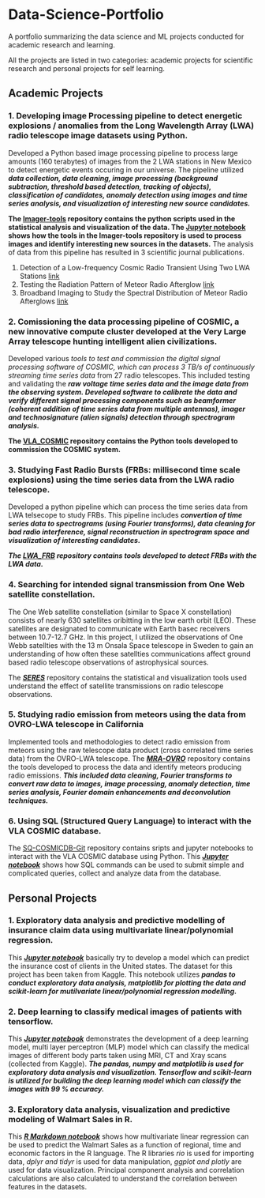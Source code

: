 # Data-Science-Portfolio 
A portfolio summarizing the data science and ML projects conducted for academic research and learning.

All the projects are listed in two categories: academic projects for scientific research and personal projects for self learning.


##  Academic Projects
### 1.  Developing image Processing pipeline to detect energetic explosions / anomalies from the Long Wavelength Array (LWA) radio telescope image datasets using Python.
	
Developed a Python based image processing pipeline to process large amounts (160 terabytes) of images from the 2 LWA stations in New Mexico to detect energetic events occuring in our universe. The pipeline utilized ***data collection, data cleaning, image processing (background subtraction, threshold based detection, tracking of objects), classification of candidates, anomaly detection using images and time series analysis, and visualization of interesting new source candidates.***
	
**The [Imager-tools](https://github.com/savinshynu/Imager-tools) repository contains the python scripts used in the statistical analysis and visualization of the data. The [Jupyter notebook](https://github.com/savinshynu/Imager-tools/blob/master/Orville_image_processing_pipeline.ipynb) shows how the tools in the Imager-tools repository is used to process images and identify interesting new sources in the datasets.** 
The analysis of data from this pipeline has resulted in 3 scientific journal publications.
 
 1. Detection of a Low-frequency Cosmic Radio Transient Using Two LWA Stations [link](https://iopscience.iop.org/article/10.3847/1538-4357/ab07c6)
 2. Testing the Radiation Pattern of Meteor Radio Afterglow [link](https://doi.org/10.1029/2019JA026922)
 3. Broadband Imaging to Study the Spectral Distribution of Meteor Radio Afterglows [link](https://doi.org/10.1029/2021JA029296)

### 2.  Comissioning the data processing pipeline of COSMIC, a new innovative compute cluster developed at the Very Large Array telescope hunting intelligent alien civilizations.

  Developed various *tools to test and commission the digital signal processing software of COSMIC, which can process 3 TB/s of continuously streaming time series data* from 27 radio telescopes. This included testing and validating the ***raw voltage time series data and the image data from the observing system. Developed software to calibrate the data and verify different signal processing components such as beamformer (coherent addition of time series data from multiple antennas), imager and technosignature (alien signals) detection through spectrogram analysis.***
  
 **The [VLA_COSMIC](https://github.com/savinshynu/VLA_COSMIC) repository contains the Python tools developed to commission the COSMIC system.**
 
### 3. Studying Fast Radio Bursts (FRBs: millisecond time scale explosions) using the time series data from the LWA radio telescope.

Developed a python pipeline which can process the time series data from LWA telsecope to study FRBs. This pipeline includes ***convertion of time series data to spectrograms (using Fourier transforms), data cleaning for bad radio interference, signal reconstruction in spectrogram space and visualization of interesting candidates.***

***The [LWA_FRB](https://github.com/savinshynu/LWA_FRB) repository contains tools developed to detect FRBs with the LWA data.***

### 4. Searching for intended signal transmission from One Web satellite constellation.
The One Web satellite constellation (similar to Space X constellation) consists of nearly 630 satellites oribitting in the low earth orbit (LEO). These satellites are designated to communicate with Earth basec receivers between 10.7-12.7 GHz. In this project, I utilized the observations of One Webb satellties with the 13 m Onsala Space telescope in Sweden to gain an understanding of how often these satellties communications affect ground based radio telescope observations of astrophysical sources. 

The ***[SERES](https://github.com/savinshynu/SERES)*** repository contains the statistical and visualization tools used understand the effect of satellite transmissions on radio telescope observations. 

### 5. Studying radio emission from meteors using the data from OVRO-LWA telescope in California
Implemented tools and methodologies to detect radio emission from meteors using the raw telescope data product (cross correlated time series data) from the OVRO-LWA telescope. The ***[MRA-OVRO](https://github.com/savinshynu/MRA-OVRO)*** repository contains the tools developed to process the data and identify meteors producing radio emissions. ***This included data cleaning, Fourier transforms to convert raw data to images, image processing, anomaly detection, time series analysis, Fourier domain enhancements and deconvolution techniques.***

### 6. Using SQL (Structured Query Language) to interact with the VLA COSMIC database.
The [SQ-COSMICDB-Git](https://github.com/savinshynu/SQL-COSMICDB-Git) repository contains sripts and jupyter notebooks to interact with the VLA COSMIC database using Python. This ***[Jupyter notebook](https://github.com/savinshynu/SQL-COSMICDB-Git/blob/master/cosmic_sql_query-git.ipynb)*** shows how SQL commands can be used to submit simple and complicated queries, collect and analyze data from the database.
## Personal Projects
### 1. Exploratory data analysis and predictive modelling of insurance claim data using multivariate linear/polynomial regression.
This ***[Jupyter notebook](https://github.com/savinshynu/DS-Projects/blob/master/EDA_visualization_multivariate_regression.ipynb)*** basically try to develop a model which can predict the insurance cost of clients in the United states. The dataset for this project has been taken from Kaggle. This notebook utilizes ***pandas to conduct exploratory data analysis, matplotlib for plotting the data and scikit-learn for mutilvariate linear/polynomial regression modelling.***

### 2. Deep learning to classify medical images of patients with tensorflow.
This ***[Jupyter notebook](https://github.com/savinshynu/DS-Projects/blob/master/Medical-Image-Classification-Deeplearning.ipynb)*** demonstrates the development of a deep learning model, multi layer perceptron (MLP) model which can classify the medical images of different body parts taken using MRI, CT and Xray scans (collected from Kaggle). ***The pandas, numpy and matplotlib is used for exploratory data analysis and visualization. Tensorflow and scikit-learn is utilized for building the deep learning model which can classify the images with 99 % accuracy.***

### 3. Exploratory data analysis, visualization and predictive modeling of Walmart Sales in R.
This ***[R Markdown notebook](https://github.com/savinshynu/DS-Projects/blob/master/DataAnalysis-with-R/EDA-linear-regression.pdf)*** shows how multivariate linear regression can be used to predict the Walmart Sales as a function of regional, time and economic factors in the R language. The R libraries *rio* is used for importing data, *dplyr and tidyr* is used for data manipulation, *ggplot and plotly* are used for data visualization. Principal component analysis and correlation calculations are also calculated to understand the correlation between features in the datasets.